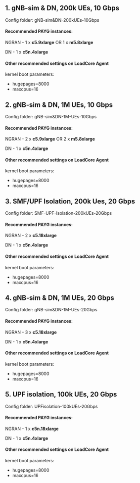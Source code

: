 ## 1. gNB-sim & DN, 200k UEs, 10 Gbps
Config folder: gNB-sim&DN-200kUEs-10Gbps 

#### Recommended PAYG instances:
NGRAN - 1 x **c5.9xlarge** OR 1 x **m5.8xlarge**

DN - 1 x **c5n.4xlarge**


#### Other recommended settings on LoadCore Agent
kernel boot parameters:
-  hugepages=8000
-  maxcpus=16




## 2. gNB-sim & DN, 1M UEs, 10 Gbps
Config folder: gNB-sim&DN-1M-UEs-10Gbps

#### Recommended PAYG instances:
NGRAN - 2 x **c5.9xlarge** OR 2 x **m5.8xlarge**

DN - 1 x **c5n.4xlarge**


#### Other recommended settings on LoadCore Agent
kernel boot parameters:
-  hugepages=8000
-  maxcpus=16




## 3. SMF/UPF Isolation, 200k Ues, 20 Gbps
Config folder: SMF-UPF-Isolation-200kUEs-20Gbps

#### Recommended PAYG instances:
NGRAN - 2 x **c5.18xlarge**

DN - 1 x **c5n.4xlarge**


#### Other recommended settings on LoadCore Agent
kernel boot parameters:
-  hugepages=8000
-  maxcpus=16




## 4. gNB-sim & DN, 1M UEs, 20 Gbps
Config folder: gNB-sim&DN-1M-UEs-20Gbps

#### Recommended PAYG instances:
NGRAN - 3 x **c5.18xlarge**

DN - 1 x **c5n.4xlarge**


#### Other recommended settings on LoadCore Agent
kernel boot parameters:
-  hugepages=8000
-  maxcpus=16




## 5. UPF isolation, 100k UEs, 20 Gbps
Config folder: UPFisolation-100kUEs-20Gbps
#### Recommended PAYG instances:
NGRAN - 1 x **c5n.18xlarge**

DN - 1 x **c5n.4xlarge**


#### Other recommended settings on LoadCore Agent
kernel boot parameters:
-  hugepages=8000
-  maxcpus=16